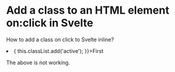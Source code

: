 
# Add a class to an HTML element on:click in Svelte

How to add a class on click to Svelte inline?
<li on:click = {() => { this.classList.add('active'); }}>First</li>

The above is not working.

        